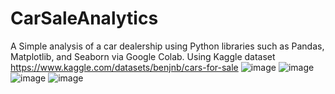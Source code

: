 # CarSaleAnalytics
A Simple analysis of a car dealership using Python libraries such as Pandas, Matplotlib, and Seaborn via Google Colab. Using Kaggle dataset https://www.kaggle.com/datasets/benjnb/cars-for-sale
![image](https://github.com/user-attachments/assets/b693cbda-44d1-4524-98dd-e3eed6ed279a)
![image](https://github.com/user-attachments/assets/400a2e84-bf63-4d7a-82e2-e6f1a963393b)
![image](https://github.com/user-attachments/assets/a5dd997e-a2f3-4fe0-a3fe-1ac40a998863)
![image](https://github.com/user-attachments/assets/0df0213f-0900-4ac3-820c-f8202df1c140)
